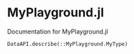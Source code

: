 # MyPlayground.jl

Documentation for MyPlayground.jl

```@docs
DataAPI.describe(::MyPlayground.MyType)
```
